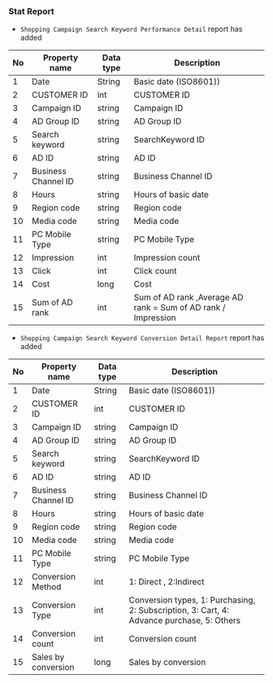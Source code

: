 ### Stat Report

   * `Shopping Campaign Search Keyword Performance Detail` report has added

No|Property name|Data type|Description
----|---|---|---
1|Date |String |Basic date (ISO8601))
2|CUSTOMER ID|int|CUSTOMER ID
3|Campaign ID|string|Campaign ID
4|AD Group ID|string|AD Group ID
5|Search keyword|string|SearchKeyword ID
6|AD ID|string|AD ID
7|Business Channel ID|string|Business Channel ID
8|Hours|string|Hours of basic date
9|Region code|string|Region code
10|Media code|string|Media code
11|PC Mobile Type|string|PC Mobile Type
12|Impression|int|Impression count 
13|Click|int|Click count
14|Cost|long|Cost 
15|Sum of AD rank|int|Sum of AD rank ,Average AD rank = Sum of AD rank / Impression


   * `Shopping Campaign Search Keyword Conversion Detail Report` report has added

No|Property name|Data type|Description
----|---|---|---
1|Date |String |Basic date (ISO8601))
2|CUSTOMER ID|int|CUSTOMER ID
3|Campaign ID|string|Campaign ID
4|AD Group ID|string|AD Group ID
5|Search keyword|string|SearchKeyword ID
6|AD ID|string|AD ID
7|Business Channel ID|string|Business Channel ID
8|Hours|string|Hours of basic date
9|Region code|string|Region code
10|Media code|string|Media code
11|PC Mobile Type|string|PC Mobile Type
12|Conversion Method|int|1: Direct , 2:Indirect 
13|Conversion Type|int|Conversion types, 1: Purchasing, 2: Subscription, 3: Cart, 4: Advance purchase, 5: Others
14|Conversion count|int|Conversion count  
15|Sales by conversion|long| Sales by conversion
